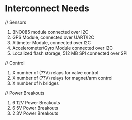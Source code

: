 # Interconnect Needs

// Sensors
1) BNO085 module connected over I2C
2) GPS Module, connected over UART/I2C
3) Altimeter Module, connected over I2C
4) Accelerometer/Gyro Module connected over I2C
5) Localized flash storage, 512 MB SPI connected over SPI

// Control
1) X number of (??V) relays for valve control
2) X number of (??V) relays for magnet/arm control
3) X number of h bridges

// Power Breakouts
1) 6 12V Power Breakouts
2) 6 5V Power Breakouts
3) 2 3V Power Breakouts